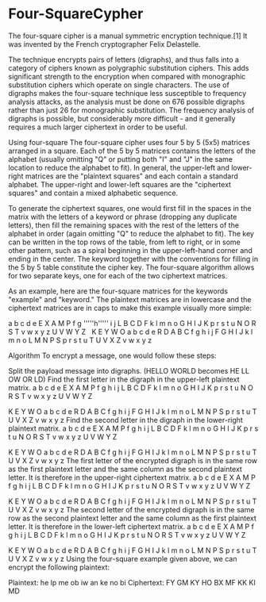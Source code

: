 # Four-SquareCypher

The four-square cipher is a manual symmetric encryption technique.[1] It was invented by the French cryptographer Felix Delastelle.

The technique encrypts pairs of letters (digraphs), and thus falls into a category of ciphers known as polygraphic substitution ciphers. This adds significant strength to the encryption when compared with monographic substitution ciphers which operate on single characters. The use of digraphs makes the four-square technique less susceptible to frequency analysis attacks, as the analysis must be done on 676 possible digraphs rather than just 26 for monographic substitution. The frequency analysis of digraphs is possible, but considerably more difficult - and it generally requires a much larger ciphertext in order to be useful.

Using four-square
The four-square cipher uses four 5 by 5 (5x5) matrices arranged in a square. Each of the 5 by 5 matrices contains the letters of the alphabet (usually omitting "Q" or putting both "I" and "J" in the same location to reduce the alphabet to fit). In general, the upper-left and lower-right matrices are the "plaintext squares" and each contain a standard alphabet. The upper-right and lower-left squares are the "ciphertext squares" and contain a mixed alphabetic sequence.

To generate the ciphertext squares, one would first fill in the spaces in the matrix with the letters of a keyword or phrase (dropping any duplicate letters), then fill the remaining spaces with the rest of the letters of the alphabet in order (again omitting "Q" to reduce the alphabet to fit). The key can be written in the top rows of the table, from left to right, or in some other pattern, such as a spiral beginning in the upper-left-hand corner and ending in the center. The keyword together with the conventions for filling in the 5 by 5 table constitute the cipher key. The four-square algorithm allows for two separate keys, one for each of the two ciphertext matrices.

As an example, here are the four-square matrices for the keywords "example" and "keyword." The plaintext matrices are in lowercase and the ciphertext matrices are in caps to make this example visually more simple:

 a b c d e   E X A M P
 f g '''''h''''' i j   L B C D F
 k l m n o   G H I J K
 p r s t u   N O R S T
 v w x y z   U V W Y Z
 &nbsp;
 K E Y W O   a b c d e
 R D A B C   f g h i j
 F G H I J   k l m n o
 L M N P S   p r s t u
 T U V X Z   v w x y z

Algorithm
To encrypt a message, one would follow these steps:

Split the payload message into digraphs. (HELLO WORLD becomes HE LL OW OR LD)
Find the first letter in the digraph in the upper-left plaintext matrix.
a b c d e   E X A M P
f g h i j   L B C D F
k l m n o   G H I J K
p r s t u   N O R S T
v w x y z   U V W Y Z
 
K E Y W O   a b c d e
R D A B C   f g h i j
F G H I J   k l m n o
L M N P S   p r s t u
T U V X Z   v w x y z
Find the second letter in the digraph in the lower-right plaintext matrix.
a b c d e   E X A M P
f g h i j   L B C D F
k l m n o   G H I J K
p r s t u   N O R S T
v w x y z   U V W Y Z
 
K E Y W O   a b c d e
R D A B C   f g h i j
F G H I J   k l m n o
L M N P S   p r s t u
T U V X Z   v w x y z
The first letter of the encrypted digraph is in the same row as the first plaintext letter and the same column as the second plaintext letter. It is therefore in the upper-right ciphertext matrix.
a b c d e   E X A M P
f g h i j   L B C D F
k l m n o   G H I J K
p r s t u   N O R S T
v w x y z   U V W Y Z
 
K E Y W O   a b c d e
R D A B C   f g h i j
F G H I J   k l m n o
L M N P S   p r s t u
T U V X Z   v w x y z
The second letter of the encrypted digraph is in the same row as the second plaintext letter and the same column as the first plaintext letter. It is therefore in the lower-left ciphertext matrix.
a b c d e   E X A M P
f g h i j   L B C D F
k l m n o   G H I J K
p r s t u   N O R S T
v w x y z   U V W Y Z
 
K E Y W O   a b c d e
R D A B C   f g h i j
F G H I J   k l m n o
L M N P S   p r s t u
T U V X Z   v w x y z
Using the four-square example given above, we can encrypt the following plaintext:

Plaintext:  he lp me ob iw an ke no bi
Ciphertext: FY GM KY HO BX MF KK KI MD
